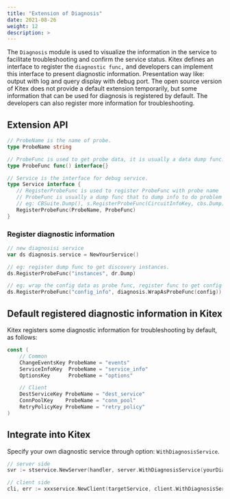 ```yaml
---
title: "Extension of Diagnosis"
date: 2021-08-26
weight: 12
description: >
---
```


The `Diagnosis` module is used to visualize the information in the service to facilitate troubleshooting and confirm the service status. Kitex defines an interface to register the `diagnostic func,` and developers can implement this interface to present diagnostic information. Presentation way like: output with log and query display with debug port. The open source version of Kitex does not provide a default extension temporarily, but some information that can be used for diagnosis is registered by default. The developers can also register more information for troubleshooting.

## Extension API

```go
// ProbeName is the name of probe.
type ProbeName string

// ProbeFunc is used to get probe data, it is usually a data dump func.
type ProbeFunc func() interface{}

// Service is the interface for debug service.
type Service interface {
   // RegisterProbeFunc is used to register ProbeFunc with probe name
   // ProbeFunc is usually a dump func that to dump info to do problem diagnosis,
   // eg: CBSuite.Dump(), s.RegisterProbeFunc(CircuitInfoKey, cbs.Dump)
   RegisterProbeFunc(ProbeName, ProbeFunc)
}
```

### Register diagnostic information

```go
// new diagnosisi service
var ds diagnosis.service = NewYourService()

// eg: register dump func to get discovery instances. 
ds.RegisterProbeFunc("instances", dr.Dump)

// eg: wrap the config data as probe func, register func to get config info. 
ds.RegisterProbeFunc("config_info", diagnosis.WrapAsProbeFunc(config))

```

## Default registered diagnostic information in Kitex

Kitex registers some diagnostic information for troubleshooting by default, as follows:

```go
const (
	// Common
	ChangeEventsKey ProbeName = "events"
	ServiceInfoKey  ProbeName = "service_info"
	OptionsKey      ProbeName = "options"

	// Client
	DestServiceKey ProbeName = "dest_service"
	ConnPoolKey    ProbeName = "conn_pool"
	RetryPolicyKey ProbeName = "retry_policy"
)
```



## Integrate into Kitex

Specify your own diagnostic service through option: `WithDiagnosisService`.

```go
// server side
svr := stservice.NewServer(handler, server.WithDiagnosisService(yourDiagnosisService))

// client side
cli, err := xxxservice.NewClient(targetService, client.WithDiagnosisService(yourDiagnosisService))
```

